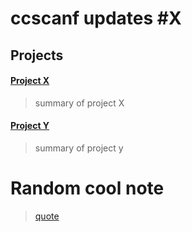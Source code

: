 # ccscanf updates #X

## Projects

#### [Project X](https://github.com/x/x)

>summary of project X

#### [Project Y](https://github.com/y/y)

>summary of project y

# Random cool note

> [quote](link)
